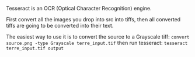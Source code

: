 Tesseract is an OCR (Optical Character Recognition) engine.

First convert all the images you drop into src into tiffs, then
all converted tiffs are going to be converted into their text.

The easiest way to use it is to convert the source to a Grayscale tiff:
  `convert source.png -type Grayscale terre_input.tif`
then run tesseract:
  `tesseract terre_input.tif output`
